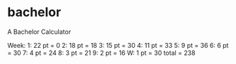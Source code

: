 # bachelor
A Bachelor Calculator

Week:
1: 22   pt = 0
2: 18   pt = 18
3: 15   pt = 30
4: 11   pt = 33
5: 9    pt = 36
6: 6    pt = 30
7: 4    pt = 24
8: 3    pt = 21
9: 2    pt = 16
W: 1    pt = 30
total = 238

